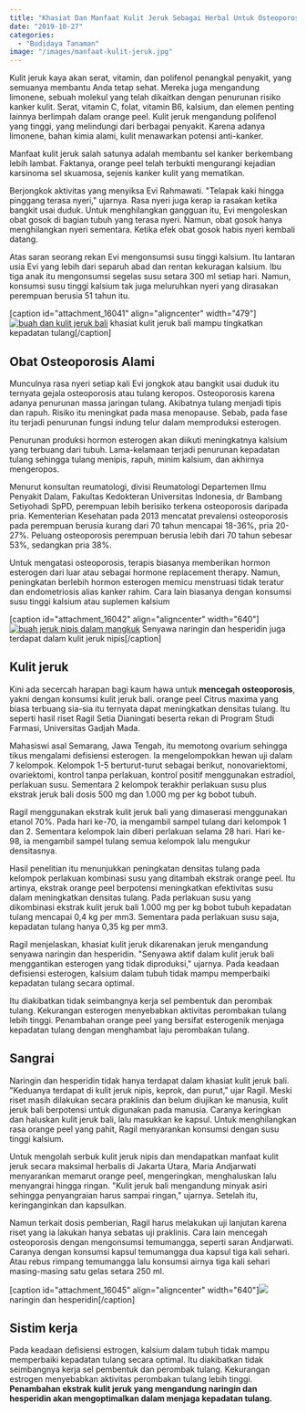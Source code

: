 ```yaml
---
title: "Khasiat Dan Manfaat Kulit Jeruk Sebagai Herbal Untuk Osteoporosis"
date: "2019-10-27"
categories: 
  - "Budidaya Tanaman"
image: "/images/manfaat-kulit-jeruk.jpg"
---
```


Kulit jeruk kaya akan serat, vitamin, dan polifenol penangkal penyakit, yang semuanya membantu Anda tetap sehat. Mereka juga mengandung limonene, sebuah molekul yang telah dikaitkan dengan penurunan risiko kanker kulit. Serat, vitamin C, folat, vitamin B6, kalsium, dan elemen penting lainnya berlimpah dalam orange peel. Kulit jeruk mengandung polifenol yang tinggi, yang melindungi dari berbagai penyakit. Karena adanya limonene, bahan kimia alami, kulit menawarkan potensi anti-kanker.

Manfaat kulit jeruk salah satunya adalah membantu sel kanker berkembang lebih lambat. Faktanya, orange peel telah terbukti mengurangi kejadian karsinoma sel skuamosa, sejenis kanker kulit yang mematikan.

Berjongkok aktivitas yang menyiksa Evi Rahmawati. "Telapak kaki hingga pinggang terasa nyeri," ujarnya. Rasa nyeri juga kerap ia rasakan ketika bangkit usai duduk. Untuk menghilangkan gangguan itu, Evi mengoleskan obat gosok di bagian tubuh yang terasa nyeri. Namun, obat gosok hanya menghilangkan nyeri sementara. Ketika efek obat gosok habis nyeri kembali datang.

Atas saran seorang rekan Evi mengonsumsi susu tinggi kalsium. Itu lantaran usia Evi yang lebih dari separuh abad dan rentan kekuragan kalsium. Ibu tiga anak itu mengonsumsi segelas susu setara 300 ml setiap hari. Namun, konsumsi susu tinggi kalsium tak juga meluruhkan nyeri yang dirasakan perempuan berusia 51 tahun itu.

\[caption id="attachment\_16041" align="aligncenter" width="479"\][![buah dan kulit jeruk bali](/images/biji-mini_479x480.jpg)](http://localhost/mitra/wp-content/uploads/2019/10/biji-mini_479x480.jpg) khasiat kulit jeruk bali mampu tingkatkan kepadatan tulang\[/caption\]

## Obat Osteoporosis Alami

Munculnya rasa nyeri setiap kali Evi jongkok atau bangkit usai duduk itu ternyata gejala osteoporosis atau tulang keropos. Osteoporosis karena adanya penurunan massa jaringan tulang. Akibatnya tulang menjadi tipis dan rapuh. Risiko itu meningkat pada masa menopause. Sebab, pada fase itu terjadi penurunan fungsi indung telur dalam memproduksi esterogen.

Penurunan produksi hormon esterogen akan diikuti meningkatnya kalsium yang terbuang dari tubuh. Lama-kelamaan terjadi penurunan kepadatan tulang sehingga tulang menipis, rapuh, minim kalsium, dan akhirnya mengeropos.

Menurut konsultan reumatologi, divisi Reumatologi Departemen Ilmu Penyakit Dalam, Fakultas Kedokteran Universitas Indonesia, dr Bambang Setiyohadi SpPD, perempuan lebih berisiko terkena osteoporosis daripada pria. Kementerian Kesehatan pada 2013 mencatat prevalensi osteoporosis pada perempuan berusia kurang dari 70 tahun mencapai 18-36%, pria 20-27%. Peluang osteoporosis perempuan berusia lebih dari 70 tahun sebesar 53%, sedangkan pria 38%.

Untuk mengatasi osteoporosis, terapis biasanya memberikan hormon esterogen dari luar atau sebagai hormone replacement therapy. Namun, peningkatan berlebih hormon esterogen memicu menstruasi tidak teratur dan endometriosis alias kanker rahim. Cara lain biasanya dengan konsumsi susu tinggi kalsium atau suplemen kalsium

\[caption id="attachment\_16042" align="aligncenter" width="640"\][![buah jeruk nipis dalam mangkuk](/images/biji-mini_640x376.jpg)](http://localhost/mitra/wp-content/uploads/2019/10/biji-mini_640x376.jpg) Senyawa naringin dan hesperidin juga terdapat dalam kulit jeruk nipis\[/caption\]

## Kulit jeruk

Kini ada secercah harapan bagi kaum hawa untuk **mencegah osteoporosis**, yakni dengan konsumsi kulit jeruk bali. orange peel Citrus maxima yang biasa terbuang sia-sia itu ternyata dapat meningkatkan densitas tulang. Itu seperti hasil riset Ragil Setia Dianingati beserta rekan di Program Studi Farmasi, Universitas Gadjah Mada.

Mahasiswi asal Semarang, Jawa Tengah, itu memotong ovarium sehingga tikus mengalami defisiensi esterogen. la mengelompokkan hewan uji dalam 7 kelompok. Kelompok 1-5 berturut-turut sebagai berikut, nonovariektomi, ovariektomi, kontrol tanpa perlakuan, kontrol positif menggunakan estradiol, perlakuan susu. Sementara 2 kelompok terakhir perlakuan susu plus ekstrak jeruk bali dosis 500 mg dan 1.000 mg per kg bobot tubuh.

Ragil menggunakan ekstrak kulit jeruk bali yang dimaserasi menggunakan etanol 70%. Pada hari ke-70, ia mengambil sampel tulang dari kelompok 1 dan 2. Sementara kelompok lain diberi perlakuan selama 28 hari. Hari ke-98, ia mengambil sampel tulang semua kelompok lalu mengukur densitasnya.

Hasil penelitian itu menunjukkan peningkatan densitas tulang pada kelompok perlakuan kombinasi susu yang ditambah ekstrak orange peel. Itu artinya, ekstrak orange peel berpotensi meningkatkan efektivitas susu dalam meningkatkan densitas tulang. Pada perlakuan susu yang dikombinasi ekstrak kulit jeruk bali 1.000 mg per kg bobot tubuh kepadatan tulang mencapai 0,4 kg per mm3. Sementara pada perlakuan susu saja, kepadatan tulang hanya 0,35 kg per mm3.

Ragil menjelaskan, khasiat kulit jeruk dikarenakan jeruk mengandung senyawa naringin dan hesperidin. "Senyawa aktif dalam kulit jeruk bali menggantikan esterogen yang tidak diproduksi," ujarnya. Pada keadaan defisiensi esterogen, kalsium dalam tubuh tidak mampu memperbaiki kepadatan tulang secara optimal.

Itu diakibatkan tidak seimbangnya kerja sel pembentuk dan perombak tulang. Kekurangan esterogen menyebabkan aktivitas perombakan tulang lebih tinggi. Penambahan orange peel yang bersifat esterogenik menjaga kepadatan tulang dengan menghambat laju perombakan tulang.

## Sangrai

Naringin dan hesperidin tidak hanya terdapat dalam khasiat kulit jeruk bali. "Keduanya terdapat di kulit jeruk nipis, keprok, dan purut," ujar Ragil. Meski riset masih dilakukan secara praklinis dan belum diujikan ke manusia, kulit jeruk bali berpotensi untuk digunakan pada manusia. Caranya keringkan dan haluskan kulit jeruk bali, lalu masukkan ke kapsul. Untuk menghilangkan rasa orange peel yang pahit, Ragil menyarankan konsumsi dengan susu tinggi kalsium.

Untuk mengolah serbuk kulit jeruk nipis dan mendapatkan manfaat kulit jeruk secara maksimal herbalis di Jakarta Utara, Maria Andjarwati menyarankan memarut orange peel, mengeringkan, menghaluskan lalu menyangrai hingga ringan. "Kulit jeruk bali mengandung minyak asiri sehingga penyangraian harus sampai ringan," ujarnya. Setelah itu, keringanginkan dan kapsulkan.

Namun terkait dosis pemberian, Ragil harus melakukan uji lanjutan karena riset yang ia lakukan hanya sebatas uji praklinis. Cara lain mencegah osteoporosis dengan mengonsumsi temumangga, seperti saran Andjarwati. Caranya dengan konsumsi kapsul temumangga dua kapsul tiga kali sehari. Atau rebus rimpang temumangga lalu konsumsi airnya tiga kali sehari masing-masing satu gelas setara 250 ml.

\[caption id="attachment\_16045" align="aligncenter" width="640"\][![](/images/biji-mini_640x451.jpg)](http://localhost/mitra/wp-content/uploads/2019/10/biji-mini_640x451.jpg) naringin dan hesperidin\[/caption\]

## Sistim kerja

Pada keadaan defisiensi estrogen, kalsium dalam tubuh tidak mampu memperbaiki kepadatan tulang secara optimal. Itu diakibatkan tidak seimbangnya kerja sel pembentuk dan perombak tulang. Kekurangan estrogen menyebabkan aktivitas perombakan tulang lebih tinggi. **Penambahan ekstrak kulit jeruk yang mengandung naringin dan hesperidin akan mengoptimalkan dalam menjaga kepadatan tulang.**
